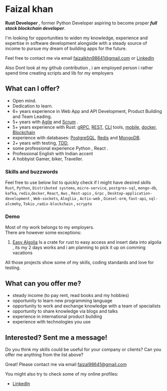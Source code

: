 
# Faizal khan

**Rust Developer** , former Python Developer aspiring to become proper ***full stack blockchain developer***.

I'm looking for opportunities to widen my knowledge, experience and expertise in software development alongside with a steady source of income to pursue my dream of building apps for the future.

Feel free to contact me via email [faizalkhn98641@gmail.com](mailto:faizalkhn98641@gmail.com) or [LinkedIn](https://www.linkedin.com/in/faizal-039b7324b/)

Also Dont look at my github contribution , i am employed person i rather spend time creating scripts and lib for my employers 

## What can I offer?

* Open mind.
* Dedication to learn.
* 6+ years experience in Web App and API Development, Product Building and Team Leading.
* 5+ years with [Agile](https://agilemanifesto.org/) and [Scrum](https://www.scrum.org/) .
* 5+ years experience with Rust: [gRPC](https://grpc.io/), [REST](https://en.wikipedia.org/wiki/Representational_state_transfer), [CLI](https://en.wikipedia.org/wiki/Command-line_interface) tools, [mobile](https://github.com/golang/mobile), [docker](https://www.docker.com/), [Blockchain](https://en.wikipedia.org/wiki/Blockchain)
* experience with databases: [PostgreSQL](https://www.postgresql.org/), [Redis](https://memcached.org/) and [MongoDB](https://www.mongodb.com/).
* 2+ years with testing, [TDD](https://en.wikipedia.org/wiki/Test-driven_development), 
* some professional experience Python , React .
* Professional English with Indian accent
* A hobbyist Gamer, biker, Traveller.

### Skills and buzzwords

Feel free to use below list to quickly check if I might have desired skills
`Rust`, `Python`, `Distributed systems`, `micro-service`, `postgres-sql`, `mongo-db`, `kafka`, `redis`,`docker`, `React`, `Aws` , `Rest-apis` , `Grpc` , `Desktop-application-development` , `Web-sockets`,  `Aloglia` , `Actix-web` , `Diesel-orm`, `fast-api`, `sql-alcmehy`, `Tokio` ,`radix-blockchain` , `scrypto`

### Demo

Most of my work belongs to my employers.  
There are however some exceptions:

1. [Easy Algolia](https://crates.io/crates/EasyAlgolia) Is a crate for rust to easy access and insert data into algolia , its my 2 days works and i am planning to pick it up on comming vacations


All those projects show some of my skills, coding standards and love for testing.

## What can you offer me?

* steady income (to pay rent, read books and my hobbies)
* opportunity to learn new programming language
* opportunity to work and exchange knowledge with a team of specialists
* opportunity to share knowledge via blogs and talks
* experience in international product building 
* experience with technologies you use


## Interested? Sent me a message!

Do you think my skills could be useful for your company or clients? Can you offer me anything from the list above?

Great! Please contact me via email [faizal98641@gmail.com](mailto:faizal98641@gmail.com)

You might also try to check some of my online profiles:
  
* [LinkedIn](https://www.linkedin.com/in/faizal-039b7324b/)




